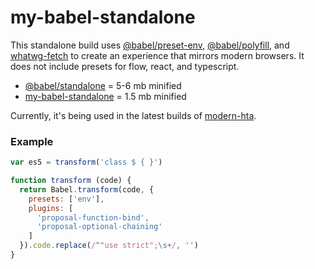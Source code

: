 # my-babel-standalone

This standalone build uses [@babel/preset-env](https://github.com/babel/babel/tree/master/packages/babel-preset-env), [@babel/polyfill](https://github.com/babel/babel/tree/master/packages/babel-polyfill), and [whatwg-fetch](https://github.com/github/fetch) to create an experience that mirrors modern browsers. It does not include presets for flow, react, and typescript.

* [@babel/standalone](https://github.com/babel/babel/tree/master/packages/babel-standalone) = 5-6 mb minified
* [my-babel-standalone](https://github.com/joncasey/my-babel-standalone) = 1.5 mb minified

Currently, it's being used in the latest builds of [modern-hta](https://github.com/joncasey/modern-hta).

### Example
````javascript
var es5 = transform('class $ { }')

function transform (code) {
  return Babel.transform(code, {
    presets: ['env'],
    plugins: [
      'proposal-function-bind',
      'proposal-optional-chaining'
    ]
  }).code.replace(/^"use strict";\s+/, '')
}
````